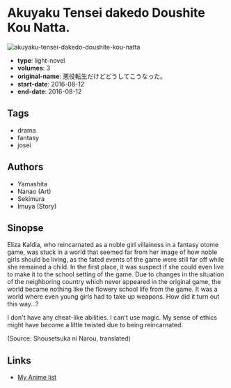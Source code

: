 # Akuyaku Tensei dakedo Doushite Kou Natta.

![akuyaku-tensei-dakedo-doushite-kou-natta](https://cdn.myanimelist.net/images/manga/3/235250.jpg)

-   **type**: light-novel
-   **volumes**: 3
-   **original-name**: 悪役転生だけどどうしてこうなった。
-   **start-date**: 2016-08-12
-   **end-date**: 2016-08-12

## Tags

-   drama
-   fantasy
-   josei

## Authors

-   Yamashita
-   Nanao (Art)
-   Sekimura
-   Imuya (Story)

## Sinopse

Eliza Kaldia, who reincarnated as a noble girl villainess in a fantasy otome game, was stuck in a world that seemed far from her image of how noble girls should be living, as the fated events of the game were still far off while she remained a child. In the first place, it was suspect if she could even live to make it to the school setting of the game. Due to changes in the situation of the neighboring country which never appeared in the original game, the world became nothing like the flowery school life from the game. It was a world where even young girls had to take up weapons. How did it turn out this way...?

I don't have any cheat-like abilities. I can't use magic. My sense of ethics might have become a little twisted due to being reincarnated.

(Source: Shousetsuka ni Narou, translated)

## Links

-   [My Anime list](https://myanimelist.net/manga/99235/Akuyaku_Tensei_dakedo_Doushite_Kou_Natta)
